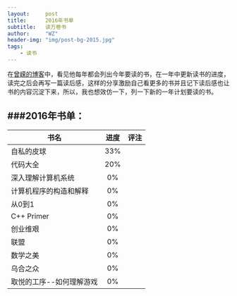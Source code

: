 ```yaml
---
layout:     post
title:      2016年书单
subtitle:   读万卷书
author:     "WZ"
header-img: "img/post-bg-2015.jpg"
tags:
    - 读书
---
```

在[曾嵘的博客](http://zengrong.net)中，看见他每年都会列出今年要读的书，在一年中更新读书的进度，读完之后会再写一篇读后感，这样的分享激励自己看更多的书并且记下读后感也让书的内容沉淀下来，所以，我也想效仿一下，列一下新的一年计划要读的书。

###2016年书单：
------

书名 | 进度 | 评注
----|:-----:|-----
自私的皮球|33%|
代码大全|20%|
深入理解计算机系统|0%|
计算机程序的构造和解释|0%|
从0到1|0%|
C++ Primer|0%|
创业维艰|0%|
联盟|0%|
数学之美|0%|
乌合之众|0%|
取悦的工序--如何理解游戏|0%|
